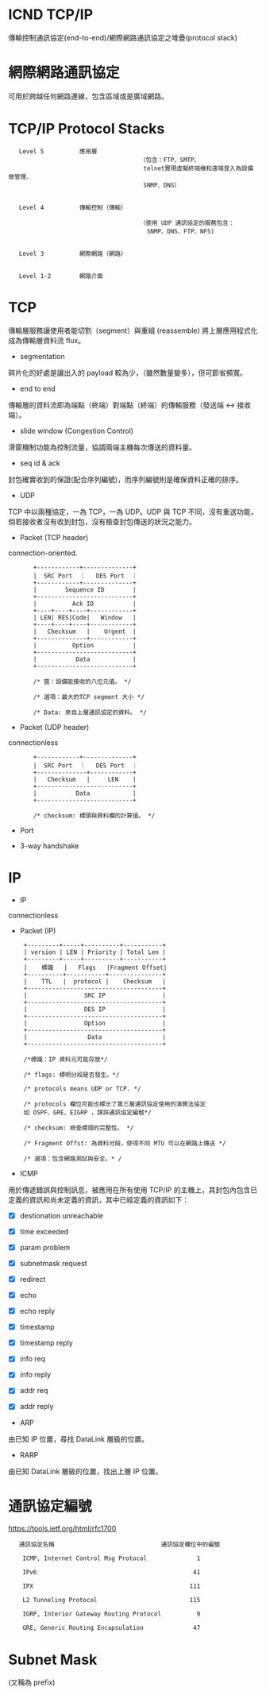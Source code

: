 # ICND TCP/IP
傳輸控制通訊協定(end-to-end)/網際網路通訊協定之堆疊(protocol stack)

# 網際網路通訊協定

可用於跨越任何網路連線，包含區域或是廣域網路。

# TCP/IP Protocol Stacks


       Level 5          應用層 
                                         （包含：FTP、SMTP、
                                          telnet實現虛擬終端機和遠端登入為設備做管理、
                                          SNMP、DNS）


       Level 4          傳輸控制（傳輸）  
       
                                         （使用 UDP 通訊協定的服務包含：
                                           SNMP、DNS、FTP、NFS)


       Level 3          網際網路（網路）
       

       Level 1-2        網路介面
       
       


# TCP

傳輸層服務讓使用者能切割（segment）與重組 (reassemble) 將上層應用程式化成為傳輸層資料流 flux。

* segmentation 

碎片化的好處是讓出入的 payload 較為少，（雖然數量變多），但可節省頻寬。

* end to end

傳輸層的資料流即為端點（終端）對端點（終端）的傳輸服務（發送端 <-> 接收端）。

* slide window (Congestion Control)

滑窗機制功能為控制流量，協調兩端主機每次傳送的資料量。

* seq id & ack

封包確實收到的保證(配合序列編號)，而序列編號則是確保資料正確的排序。

* UDP

TCP 中以兩種協定，一為 TCP，一為 UDP。UDP 與 TCP 不同，沒有重送功能，倘若接收者沒有收到封包，沒有檢查封包傳送的狀況之能力。

* Packet (TCP header)

connection-oriented.

           +------------+--------------+
           |  SRC Port  ｜   DES Port  ｜
           +------------+--------------+
           |        Sequence ID        |
           +---------------------------+
           |          Ack ID           |
           +----+----+----+------------+
           | LEN| RES|Code|   Window   |
           +----+----+----+------------+
           |   Checksum   |    Urgent  |
           +--------------+------------+
           |          Option           |
           +---------------------------+
           |           Data            |
           +---------------------------+
           
           /* 窗：設備能接收的八位元值。 */
           
           /* 選項：最大的TCP segment 大小 */
           
           /* Data: 來自上層通訊協定的資料。 */
           
* Packet (UDP header)

connectionless

           +------------+--------------+
           |  SRC Port  ｜   DES Port  ｜
           +--------------+------------+
           |   Checksum   |     LEN    |
           +---------------------------+
           |           Data            |
           +---------------------------+
           
           /* checksum: 標頭與資料欄的計算值。 */
           
  * Port
  
  
  * 3-way handshake

# IP

* IP

connectionless

* Packet (IP)

       +---------+-----+----------+-----------+
       | version | LEN | Priority | Total Len |
       +---------+-----+----------+-----------+
       |    標識   |   Flags   |Fragment Offset|
       +----------+-----------+---------------+
       |    TTL   |  protocol |    Checksum   |
       +--------------------------------------+
       |                SRC IP                |
       +--------------------------------------+
       |                DES IP                |
       +--------------------------------------+
       |                Option                |
       +--------------------------------------+
       |                 Data                 |
       +--------------------------------------+
       
       /*標識：IP 資料元可能存放*/
       
       /* flags: 標明分段是否發生。*/
       
       /* protocols means UDP or TCP. */
       
       /* protocols 欄位可能也標示了第三層通訊協定使用的演算法協定
       如 OSPF、GRE、EIGRP ，請詳通訊協定編號*/
       
       /* checksum: 檢查標頭的完整性。 */
  
       /* Fragment Offst: 為資料分段，使得不同 MTU 可以在網路上傳送 */
       
       /* 選項：包含網路測試與安全。* /
       

* ICMP

用於傳遞錯誤與控制訊息，被應用在所有使用 TCP/IP 的主機上，其封包內包含已定義的資訊和尚未定義的資訊，其中已經定義的資訊如下：

- [x] destionation unreachable

- [x] time exceeded

- [x] param problem

- [x] subnetmask request

- [x] redirect

- [x] echo

- [x] echo reply

- [x] timestamp

- [x] timestamp reply

- [x] info req

- [x] info reply

- [x] addr req

- [x] addr reply

* ARP

由已知 IP 位置，尋找 DataLink 層級的位置。

* RARP

由已知 DataLink 層級的位置，找出上層 IP 位置。

# 通訊協定編號

https://tools.ietf.org/html/rfc1700

       通訊協定名稱                              通訊協定欄位中的編號

        ICMP, Internet Control Msg Protocol              1

        IPv6                                            41

        IPX                                            111

        L2 Tunneling Protocol                          115

        IGRP, Interior Gateway Routing Protocol          9

        GRE, Generic Routing Encapsulation              47


# Subnet Mask

(又稱為 prefix)









